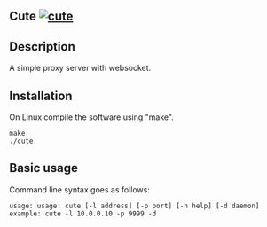 ## Cute [![cute](http://euphie.me/svg/cute.version.svg)](http://euphie.me) #

## Description

A simple proxy server with websocket.

## Installation

On Linux compile the software using "make". 
```
make
./cute 
```

## Basic usage

Command line syntax goes as follows:
```
usage: usage: cute [-l address] [-p port] [-h help] [-d daemon]
example: cute -l 10.0.0.10 -p 9999 -d
```
